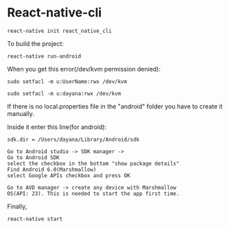 # React-native-cli

```shell
react-native init react_native_cli
```

To build the project:
```
react-native run-android
```

When you get this error(/dev/kvm permission denied):
```
sudo setfacl -m u:UserName:rwx /dev/kvm

sudo setfacl -m u:dayana:rwx /dev/kvm
```

If there is no local.properties file in the "android" folder you have to create it manually.

Inside it enter this line(for android):
```
sdk.dir = /Users/dayana/Library/Android/sdk
```


```
Go to Android studio -> SDK manager -> 
Go to Android SDK
select the checkbox in the bottom "show package details"
Find Android 6.0(Marshmallow)
select Google APIs checkbox and press OK
```

```
Go to AVD manager -> create any device with Marshmallow 
OS(API: 23). This is needed to start the app first time.
```

Finally,
```
react-native start
```

